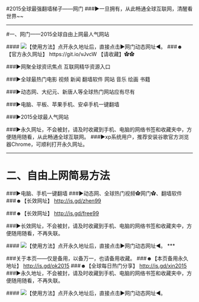 
#2015全球最强翻墙梯子——网门
###►一旦拥有，从此畅通全球互联网，清醒看世界~~
                                                                                                                      
***
#一、网门——2015全球自由上网最人气网站
  <tr>
####   <td><a href="https://git.io/vJvcW" target="_blank"><img src="https://d1s8jmadc96ydp.cloudfront.net/Up/DYYJ.jpg" /></a></td>【使用方法】点开永久地址后，直接点击►网门动态网址◀。
###☻【官方永久网址】 https://git.io/vJvcW 【请收藏】✿✿

###►网聚全球资讯焦点 互联网精华资源入口

###►全球最热门电影 视频 新闻 翻墙软件 网站 音乐 绘画 书籍

###►动态网、大纪元、新唐人等全球热门网站应有尽有

###►电脑、平板、苹果手机、安卓手机一键翻墙

###►2015全球最人气网站

###►永久网址，不会被封，请及时收藏到手机、电脑的网络书签和收藏夹中，方便随用随看，从此畅通全球互联网。
###►xp系统用户，推荐安装谷歌官方浏览器Chrome，可顺利打开永久网址。
***
# 二、自由上网简易方法
###►电脑、手机一键翻墙
###►动态网、全球热门视频✿网门✿、翻墙软件
###☻【长效网址】 http://is.gd/zhen99 

###☻【长效网址】 http://is.gd/free99

###►长效网址，不会被封，请及时收藏到手机、电脑的网络书签和收藏夹中，方便随用随看，不再失联。
  <tr>
####   <td><a href="https://git.io/vJvcW" target="_blank"><img src="https://d1s8jmadc96ydp.cloudfront.net/Up/DYYJ.jpg" /></a></td>【使用方法】点开永久地址后，直接点击►网门动态网址◀。
***

###关于本页——仅是备用，以备万一，也请备用收藏。
###☻【本页备用永久地址】 http://is.gd/ok2015
###☻【全球每日热门分享】 http://is.gd/xin2015
###►永久地址，不会被封，请及时收藏到手机、电脑的网络书签和收藏夹中，方便随用随看，不再失联。
  <tr>
####   <td><a href="https://git.io/vJvcW" target="_blank"><img src="https://d1s8jmadc96ydp.cloudfront.net/Up/DYYJ.jpg" /></a></td>【使用方法】点开永久地址后，直接点击►网门动态网址◀。
